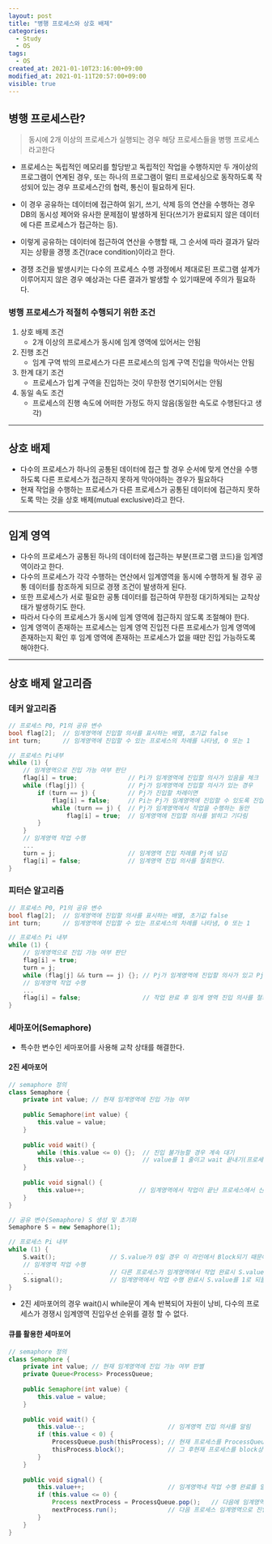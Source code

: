 ```yaml
---
layout: post
title: "병행 프로세스와 상호 배제"
categories:
  - Study
  - OS
tags:
  - OS
created_at: 2021-01-10T23:16:00+09:00
modified_at: 2021-01-11T20:57:00+09:00
visible: true
---
```


## 병행 프로세스란?

> 동시에 2개 이상의 프로세스가 실행되는 경우 해당 프로세스들을 병행 프로세스라고한다

* 프로세스는 독립적인 메모리를 할당받고 독립적인 작업을 수행하지만 두 개이상의 프로그램이 연계된 경우, 또는 하나의 프로그램이 멀티 프로세싱으로 동작하도록 작성되어 있는 경우 프로세스간의 협력, 통신이 필요하게 된다.
* 이 경우 공유하는 데이터에 접근하여 읽기, 쓰기, 삭제 등의 연산을 수행하는 경우 DB의 동시성 제어와 유사한 문제점이 발생하게 된다(쓰기가 완료되지 않은 데이터에 다른 프로세스가 접근하는 등).
* 이렇게 공유하는 데이터에 접근하여 연산을 수행할 때, 그 순서에 따라 결과가 달라지는 상황을 경쟁 조건(race condition)이라고 한다.

* 경쟁 조건을 발생시키는 다수의 프로세스 수행 과정에서 제대로된 프로그램 설계가 이루어지지 않은 경우 예상과는 다른 결과가 발생할 수 있기때문에 주의가 필요하다.

### 병행 프로세스가 적절히 수행되기 위한 조건

1. 상호 배제 조건
   * 2개 이상의 프로세스가 동시에 임계 영역에 있어서는 안됨
2. 진행 조건
   * 임계 구역 밖의 프로세스가 다른 프로세스의 임계 구역 진입을 막아서는 안됨
3. 한계 대기 조건
   * 프로세스가 입계 구역을 진입하는 것이 무한정 연기되어서는 안됨
4. 동일 속도 조건
   * 프로세스의 진행 속도에 어떠한 가정도 하지 않음(동일한 속도로 수행된다고 생각)

---

## 상호 배제

* 다수의 프로세스가 하나의 공통된 데이터에 접근 할 경우 순서에 맞게 연산을 수행 하도록 다른 프로세스가 접근하지 못하게 막아야하는 경우가 필요하다
* 현재 작업을 수행하는 프로세스가 다른 프로세스가 공통된 데이터에 접근하지 못하도록 막는 것을 상호 배제(mutual exclusive)라고 한다.

---

## 임계 영역

* 다수의 프로세스가 공통된 하나의 데이터에 접근하는 부분(프로그램 코드)을 임계영역이라고 한다.
* 다수의 프로세스가 각각 수행하는 연산에서 임계영역을 동시에 수행하게 될 경우 공통 데이터를 참조하게 되므로 경쟁 조건이 발생하게 된다.
* 또한 프로세스가 서로 필요한 공통 데이터를 접근하여 무한정 대기하게되는 교착상태가 발생하기도 한다.
* 따라서 다수의 프로세스가 동시에 임계 영역에 접근하지 않도록 조절해야 한다.
* 임계 영역이 존재하는 프로세스는 임계 영역 진입전 다른 프로세스가 임계 영역에 존재하는지 확인 후 임계 영역에 존재하는 프로세스가 없을 때만 진입 가능하도록 해야한다.

---

## 상호 배제 알고리즘

### 데커 알고리즘

```c
// 프로세스 P0, P1의 공유 변수
bool flag[2];  // 임계영역에 진입할 의사를 표시하는 배열, 초기값 false
int turn;      // 임계영역에 진입할 수 있는 프로세스의 차례를 나타냄, 0 또는 1

// 프로세스 Pi내부
while (1) {
    // 임계영역으로 진입 가능 여부 판단
    flag[i] = true;              // Pi가 임계영역에 진입할 의사가 있음을 체크
    while (flag[j]) {            // Pj가 임계영역에 진입할 의사가 있는 경우
        if (turn == j) {         // Pj가 진입할 차례이면
            flag[i] = false;     // Pi는 Pj가 임계영역에 진입할 수 있도록 진입 의사를 철회함
            while (turn == j) {  // Pj가 임계영역에서 작업을 수행하는 동안
                flag[i] = true;  // 임계영역에 진입할 의사를 밝히고 기다림
        }
    }
    // 임계영역 작업 수행
    ...
    turn = j;                    // 임계영역 진입 차례를 Pj에 넘김
    flag[i] = false;             // 임계영역 진입 의사를 철회한다.
}
```



### 피터슨 알고리즘

```c
// 프로세스 P0, P1의 공유 변수
bool flag[2];  // 임계영역에 진입할 의사를 표시하는 배열, 초기값 false
int turn;      // 임계영역에 진입할 수 있는 프로세스의 차례를 나타냄, 0 또는 1

// 프로세스 Pi 내부
while (1) {
    // 임계영역으로 진입 가능 여부 판단
    flag[i] = true;
    turn = j;
    while (flag[j] && turn == j) {}; // Pj가 임계영역에 진입할 의사가 있고 Pj 진입 차례인 경우 Pi는 계속 차례를 대기함
    // 임계영역 작업 수행
    ...
    flag[i] = false;                 // 작업 완료 후 임계 영역 진입 의사를 철회한다
}
```



### 세마포어(Semaphore)

* 특수한 변수인 세마포어를 사용해 교착 상태를 해결한다.

#### 2진 세마포어

```c++
// semaphore 정의
class Semaphore {
	private int value; // 현재 임계영역에 진입 가능 여부
    
    public Semaphore(int value) {
        this.value = value;
    }
    
    public void wait() {
        while (this.value <= 0) {};  // 진입 불가능할 경우 계속 대기
        this.value--;				 // value를 1 줄이고 wait 끝내기(프로세스에서 임계영역 진입)
    }
    
    public void signal() {
        this.value++;				// 임계영역에서 작업이 끝난 프로세스에서 신호를 발생
    }
}

// 공유 변수(Semaphore) S 생성 및 초기화
Semaphore S = new Semaphore(1);

// 프로세스 Pi 내부
while (1) {
    S.wait();    			// S.value가 0일 경우 이 라인에서 Block되기 때문에 무한 대기
    // 임계영역 작업 수행
    ...			 			// 다른 프로세스가 임계영역에서 작업 완료시 S.value가 1이 되어 임계영역 진입 가능
    S.signal();				// 임계영역에서 작업 수행 완료시 S.value를 1로 되돌려 놓아 다른 프로세스가 임계영역에 진입가능하도록 함
}
```

* 2진 세마포어의 경우 wait()시 while문이 계속 반복되어 자원이 낭비, 다수의 프로세스가 경쟁시 임계영역 진입우선 순위를 결정 할 수 없다.

#### 큐를 활용한 세마포어

```java
// semaphore 정의
class Semaphore {
	private int value; // 현재 임계영역에 진입 가능 여부 판별
    private Queue<Process> ProcessQueue;
    
    public Semaphore(int value) {
        this.value = value;
    }
    
    public void wait() {
        this.value--;						// 임계영역 진입 의사를 알림
        if (this.value < 0) {
            ProcessQueue.push(thisProcess); // 현재 프로세스를 ProcessQueue에 추가
            thisProcess.block();			// 그 후현재 프로세스를 block상태로 변경
        }
    }
    
    public void signal() {
        this.value++;						// 임계영역내 작업 수행 완료를 알림
        if (this.value <= 0) {
            Process nextProcess = ProcessQueue.pop();	// 다음에 임계영역에 진입 할 프로세스를 꺼냄
            nextProcess.run();				// 다음 프로세스 임계영역으로 진입
        }
    }
}
```

